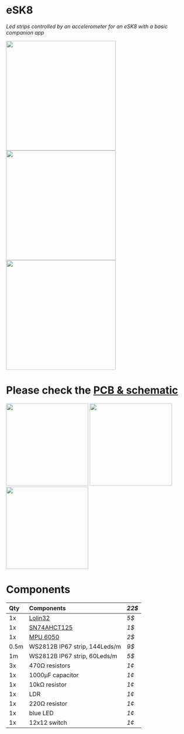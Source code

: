 # eSK8
*Led strips controlled by an accelerometer for an eSK8 with a basic companion app*

<img src="https://media.giphy.com/media/IhCHKo42Hx7WFkRmzQ/giphy.gif" height="300"> <img src="https://media.giphy.com/media/fY5xLxGayUptPZuTfG/giphy.gif" height="300"> <img src="https://media.giphy.com/media/RfYtkG17dUJyVmbPet/giphy.gif" height="300"> 

# Please check the [PCB & schematic](https://easyeda.com/seb.morin/esk8) 

<img src="https://i.imgur.com/27TWWlc.png" height="225"> <img src="https://i.imgur.com/bn5Pk2N.jpg" height="225"> <img src="https://i.imgur.com/fsrZ5Zs.jpg" height="225">

# Components 

Qty | Components | *22$*
:---  | :---| :---
1x|[Lolin32](https://wiki.wemos.cc/products:lolin32:lolin32)| *5$*
1x|[SN74AHCT125](https://www.ti.com/product/SN74AHCT125) | *1$*
1x|[MPU 6050](https://invensense.tdk.com/products/motion-tracking/6-axis/mpu-6050/) | *2$*
0.5m|WS2812B IP67 strip, 144Leds/m | *9$*
1m|WS2812B IP67 strip, 60Leds/m | *5$*
3x|470Ω resistors | *1¢*
1x|1000μF capacitor | *1¢*
1x|10kΩ resistor | *1¢*
1x|LDR | *1¢*
1x|220Ω resistor | *1¢*
1x|blue LED | *1¢*
1x|12x12 switch | *1¢*
